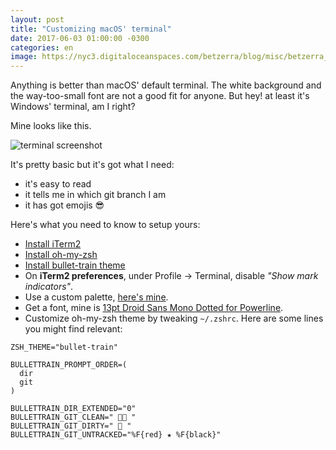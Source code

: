 ```yaml
---
layout: post
title: "Customizing macOS' terminal"
date: 2017-06-03 01:00:00 -0300
categories: en
image: https://nyc3.digitaloceanspaces.com/betzerra/blog/misc/betzerra_post_generic.png
---
```


Anything is better than macOS' default terminal. The white background and the way-too-small font are not a good fit for anyone. But hey! at least it's Windows' terminal, am I right?

Mine looks like this.

![terminal screenshot](https://nyc3.digitaloceanspaces.com/betzerra/blog/2017/06/03/terminal_screenshot.png)

It's pretty basic but it's got what I need:
- it's easy to read
- it tells me in which git branch I am
- it has got emojis 😎

Here's what you need to know to setup yours:

- [Install iTerm2](http://iterm2.com)
- [Install oh-my-zsh](https://github.com/robbyrussell/oh-my-zsh)
- [Install bullet-train theme](https://github.com/caiogondim/bullet-train.zsh)
- On __iTerm2 preferences__, under Profile -> Terminal, disable _"Show mark indicators"_.
- Use a custom palette, [here's mine](https://nyc3.digitaloceanspaces.com/betzerra/blog/2017/06/03/betzerra.itermcolors).
- Get a font, mine is [13pt Droid Sans Mono Dotted for Powerline](https://github.com/powerline/fonts/blob/master/DroidSansMonoDotted).
- Customize oh-my-zsh theme by tweaking `~/.zshrc`. Here are some lines you might find relevant:

```
ZSH_THEME="bullet-train"

BULLETTRAIN_PROMPT_ORDER=(
  dir
  git
)

BULLETTRAIN_DIR_EXTENDED="0"
BULLETTRAIN_GIT_CLEAN=" 👌🏽 "
BULLETTRAIN_GIT_DIRTY=" 💩 "
BULLETTRAIN_GIT_UNTRACKED="%F{red} ★ %F{black}"
```
